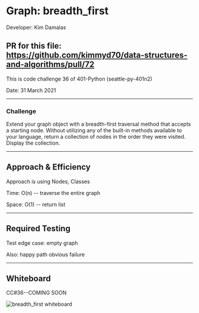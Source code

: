 # Graph: breadth_first

Developer: Kim Damalas

## PR for this file: https://github.com/kimmyd70/data-structures-and-algorithms/pull/72

This is code challenge 36 of 401-Python (seattle-py-401n2)

Date: 31 March 2021
____________________
### Challenge 

Extend your graph object with a breadth-first traversal method that accepts a starting node. Without utilizing any of the built-in methods available to your language, return a collection of nodes in the order they were visited. Display the collection.

____________

## Approach & Efficiency

Approach is using Nodes, Classes


Time:   O(n) -- traverse the entire graph 

Space:  O(1) -- return list

_____________
## Required Testing

Test edge case: empty graph

Also:
happy path
obvious failure

_________________

## Whiteboard

CC#36--COMING SOON

![breadth_first whiteboard](./images/breadth-first-whiteboard.png)


